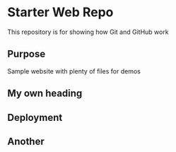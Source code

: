# Starter Web Repo

This repository is for showing how Git and GitHub work

## Purpose

Sample website with plenty of files for demos

## My own heading

## Deployment

## Another